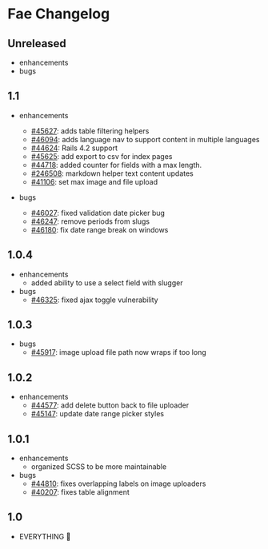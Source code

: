 # Fae Changelog

## Unreleased

- enhancements
- bugs

## 1.1

- enhancements
  + [#45627](https://issues.afinedevelopment.com/issues/45627): adds table filtering helpers
  + [#46094](https://issues.afinedevelopment.com/issues/46094): adds language nav to support content in multiple languages
  + [#44624](https://issues.afinedevelopment.com/issues/45625): Rails 4.2 support
  + [#45625](https://issues.afinedevelopment.com/issues/45625): add export to csv for index pages
  + [#44718](https://issues.afinedevelopment.com/issues/44718): added counter for fields with a max length.
  + [#246508](https://issues.afinedevelopment.com/issues/246508): markdown helper text content updates
  + [#41106](https://issues.afinedevelopment.com/issues/41106): set max image and file upload

- bugs
  + [#46027](https://issues.afinedevelopment.com/issues/46027]): fixed validation date picker bug
  + [#46247](https://issues.afinedevelopment.com/issues/46247): remove periods from slugs
  + [#46180](https://issues.afinedevelopment.com/issues/46180): fix date range break on windows

## 1.0.4

- enhancements
  + added ability to use a select field with slugger
- bugs
  + [#46325](https://issues.afinedevelopment.com/issues/46325): fixed ajax toggle vulnerability

## 1.0.3

- bugs
  + [#45917](https://issues.afinedevelopment.com/issues/45917): image upload file path now wraps if too long

## 1.0.2

- enhancements
  + [#44577](https://issues.afinedevelopment.com/issues/44577): add delete button back to file uploader
  + [#45147](https://issues.afinedevelopment.com/issues/45147): update date range picker styles

## 1.0.1

- enhancements
  + organized SCSS to be more maintainable
- bugs
  + [#44810](https://issues.afinedevelopment.com/issues/44810): fixes overlapping labels on image uploaders
  + [#40207](https://issues.afinedevelopment.com/issues/40207): fixes table alignment

## 1.0

- EVERYTHING :tada:

